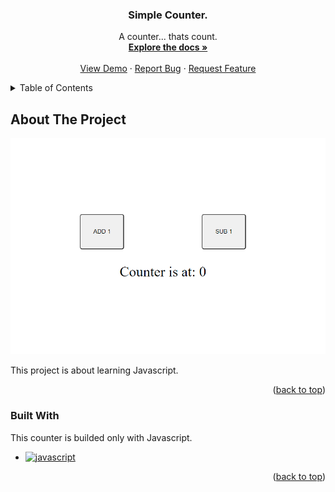 <div align="center">

  <h3 align="center">Simple Counter.</h3>

  <p align="center">
    A counter... thats count.
    <br />
    <a href="https://github.com/DoublEffe/counter/tree/main"><strong>Explore the docs »</strong></a>
    <br />
    <br />
    <a href="https://github.com/othneildrew/Best-README-Template">View Demo</a>
    ·
    <a href="https://github.com/DoublEffe/counter/issues">Report Bug</a>
    ·
    <a href="https://github.com/DoublEffe/counter/issues">Request Feature</a>
  </p>
</div>



<!-- TABLE OF CONTENTS -->
<details>
  <summary>Table of Contents</summary>
  <ol>
    <li>
      <a href="#about-the-project">About The Project</a>
      <ul>
        <li><a href="#built-with">Built With</a></li>
      </ul>
    </li>
    <li>
      <a href="#getting-started">Getting Started</a>
      <ul>
        <li><a href="#prerequisites">Prerequisites</a></li>
        <li><a href="#installation">Installation</a></li>
      </ul>
    </li>
    <li><a href="#usage">Usage</a></li>
    <li><a href="#roadmap">Roadmap</a></li>
    <li><a href="#contributing">Contributing</a></li>
    <li><a href="#license">License</a></li>
    <li><a href="#contact">Contact</a></li>
    <li><a href="#acknowledgments">Acknowledgments</a></li>
  </ol>
</details>

## About The Project

![Counter Page Screen Shot](https://github.com/DoublEffe/counter/blob/main/Screenshot.png)

This project is about learning Javascript.

<p align="right">(<a href="#readme-top">back to top</a>)</p>

### Built With

This counter is builded only with Javascript.

* [![javascript][javascript]][javascript-url]

<p align="right">(<a href="#readme-top">back to top</a>)</p>

<!--variables-->
[javascript]: https://img.shields.io/badge/logo-javascript-blue?logo=javascript
[javascript-url]: https://www.javascript.com/
